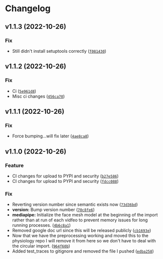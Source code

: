 # Changelog

<!--next-version-placeholder-->

## v1.1.3 (2022-10-26)
### Fix
* Still didn't install setuptools correctly ([`f081430`](https://source.presagesecurity.com/presage/developers/presage_physiology_preprocessing/-/commit/f081430c837fdc352c4c99de8c3a34897b4e2b96))

## v1.1.2 (2022-10-26)
### Fix
* Ci ([`5e961d8`](https://source.presagesecurity.com/presage/developers/presage_physiology_preprocessing/-/commit/5e961d8f9144fdcf5c8df24ceab097311492f0b5))
* Misc ci changes ([`456ca70`](https://source.presagesecurity.com/presage/developers/presage_physiology_preprocessing/-/commit/456ca708d058075fc732f82b4e25ad3ae4da75bf))

## v1.1.1 (2022-10-26)
### Fix
* Force bumping...will fix later ([`4ae8ca8`](https://source.presagesecurity.com/presage/developers/presage_physiology_preprocessing/-/commit/4ae8ca8a954d6974f7fbe1a7ecb1e81a8387bd54))

## v1.1.0 (2022-10-26)
### Feature
* CI changes for upload to PYPI and security ([`b27e586`](https://source.presagesecurity.com/presage/developers/presage_physiology_preprocessing/-/commit/b27e5868c7f007596cf02d2689f8fa76b0cdd0ae))
* CI changes for upload to PYPI and security ([`fdcc088`](https://source.presagesecurity.com/presage/developers/presage_physiology_preprocessing/-/commit/fdcc088ca5de894416a6342bf7c82825844fc0d3))

### Fix
* Reverting version number since semantic exists now ([`73d36bd`](https://source.presagesecurity.com/presage/developers/presage_physiology_preprocessing/-/commit/73d36bd139a8bb3db6c1575a2807e7285800b475))
* **version:** Bump version number ([`70c8fe6`](https://source.presagesecurity.com/presage/developers/presage_physiology_preprocessing/-/commit/70c8fe6546d1bb0af53c96f00ed1d48d0d50bf16))
* **mediapipe:** Initialize the face mesh model at the beginning of the import rather than at run of each vidfeo to prevent memory issues for long running processes. ([`4b6c8a1`](https://source.presagesecurity.com/presage/developers/presage_physiology_preprocessing/-/commit/4b6c8a1719fe6b8e5f5416221ebeed448ae7525e))
* Removed google doc url since this will be released publicly ([`cb1693e`](https://source.presagesecurity.com/presage/developers/presage_physiology_preprocessing/-/commit/cb1693e55065850f8c942b9509e496b2240a06d6))
* Now that we have the preprocessing working and moved this to the physiology repo I will remove it from here so we don't have to deal with the circular import. ([`964f60b`](https://source.presagesecurity.com/presage/developers/presage_physiology_preprocessing/-/commit/964f60bfe180e31cb228f23a9a3df489f0706925))
* Added test_traces to gitignore and removed the file I pushed ([`edba258`](https://source.presagesecurity.com/presage/developers/presage_physiology_preprocessing/-/commit/edba2584898dc712a473c19b49c3721fc0b49b23))
